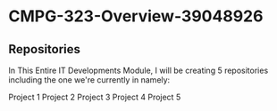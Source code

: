 # CMPG-323-Overview-39048926

## Repositories
In This Entire IT Developments Module, I will be creating 5 repositories including the one we're currently in namely:

Project 1
Project 2
Project 3
Project 4
Project 5
